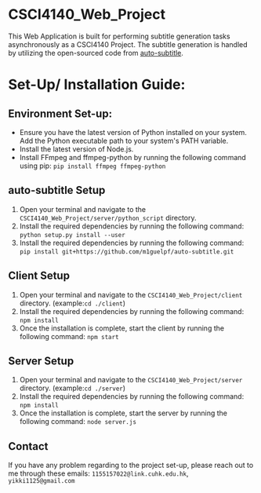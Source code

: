# CSCI4140_Web_Project
This Web Application is built for performing subtitle generation tasks asynchronously as a CSCI4140 Project. The subtitle generation is handled by utilizing the open-sourced code from [auto-subtitle](https://github.com/m1guelpf/auto-subtitle).
# Set-Up/ Installation Guide:

## Environment Set-up:
- Ensure you have the latest version of Python installed on your system. Add the Python executable path to your system's PATH variable.
- Install the latest version of Node.js.
- Install FFmpeg and ffmpeg-python by running the following command using pip: ```pip install ffmpeg ffmpeg-python```

## auto-subtitle Setup

1. Open your terminal and navigate to the `CSCI4140_Web_Project/server/python_script` directory. 
2. Install the required dependencies by running the following command: ```python setup.py install --user```
3. Install the required dependencies by running the following command: ```pip install git+https://github.com/m1guelpf/auto-subtitle.git```

## Client Setup

1. Open your terminal and navigate to the `CSCI4140_Web_Project/client` directory. (example:```cd ./client```)
2. Install the required dependencies by running the following command: ```npm install```
3. Once the installation is complete, start the client by running the following command:
```npm start```

## Server Setup

1. Open your terminal and navigate to the `CSCI4140_Web_Project/server` directory. (example:```cd ./server```)
2. Install the required dependencies by running the following command: ```npm install```
3. Once the installation is complete, start the server by running the following command: ```node server.js```

## Contact

If you have any problem regarding to the project set-up, please reach out to me through these emails:
```1155157022@link.cuhk.edu.hk```, 
```yikki1125@gmail.com```
